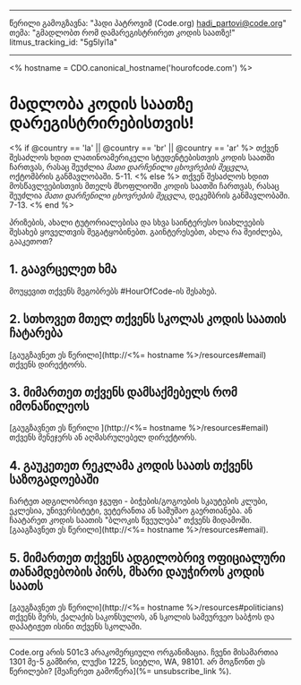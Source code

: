 * * *

წერილი გამოგზავნა: "ჰადი პატროვიმ (Code.org) [&#104;&#x61;&#x64;&#105;&#x5f;&#112;&#x61;&#x72;&#116;&#x6f;&#118;&#x69;&#x40;&#99;&#x6f;&#100;&#x65;&#x2e;&#111;&#x72;&#103;](&#109;&#x61;&#105;&#x6c;&#x74;&#111;&#x3a;&#104;&#x61;&#x64;&#105;&#x5f;&#112;&#x61;&#x72;&#116;&#x6f;&#118;&#x69;&#x40;&#99;&#x6f;&#100;&#x65;&#x2e;&#111;&#x72;&#103;)" თემა: "გმადლობთ რომ დამარეგისტრირეთ კოდის საათზე!" litmus_tracking_id: "5g5lyi1a"

* * *

<% hostname = CDO.canonical_hostname('hourofcode.com') %>

# მადლობა კოდის საათზე დარეგისტრირებისთვის!

<% if @country == 'la' || @country == 'br' || @country == 'ar' %> თქვენ შესაძლოს ხდით ლათინოამერიკელი სტუდენტებისთვის კოდის საათში ჩართვას, რასაც შეუძლია *მათი დარჩენილი ცხოვრების შეცვლა*, ოქტომბრის განმავლობაში. 5-11. <% else %> თქვენ შესაძლოს ხდით მოსწავლეებისთვის მთელს მსოფლიოში კოდის საათში ჩართვას, რასაც შეუძლია *მათი დარჩენილი ცხოვრების შეცვლა*, დეკემბრის განმავლობაში. 7-13. <% end %>

პრიზების, ახალი ტუტორიალებისა და სხვა საინტერესო სიახლეების შესახებ ყოველთვის შეგატყობინებთ. გაინტერესებთ, ახლა რა შეიძლება, გააკეთოთ?

## 1. გაავრცელეთ ხმა

მოუყევით თქვენს მეგობრებს #HourOfCode-ის შესახებ.

## 2. სთხოვეთ მთელ თქვენს სკოლას კოდის საათის ჩატარება

[გაუგზავნეთ ეს წერილი](http://<%= hostname %>/resources#email) თქვენს დირექტორს.

## 3. მიმართეთ თქვენს დამსაქმებელს რომ იმონაწილეოს

[გაუგზავნეთ ეს წერილი ](http://<%= hostname %>/resources#email) თქვენს მენეჯერს ან აღმასრულებელ დირექტორს.

## 4. გაუკეთეთ რეკლამა კოდის საათს თქვენს საზოგადოებაში

ჩარტეთ ადგილობრივი ჯგუფი - ბიჭების/გოგოების სკაუტების კლუბი, ეკლესია, უნივერსიტეტი, ვეტერანთა ან სამუშაო გაერთიანება. ან ჩაატარეთ კოდის საათის "ბლოკის წვეულება" თქვენს მიდამოში. [გააგზავნეთ ეს წერილი](http://<%= hostname %>/resources#email).

## 5. მიმართეთ თქვენს ადგილობრივ ოფიციალური თანამდებობის პირს, მხარი დაუჭიროს კოდის საათს

[გაუგზავნეთ ეს წერილი](http://<%= hostname %>/resources#politicians) თქვენს მერს, ქალაქის საკონსულოს, ან სკოლის სამეურვეო საბჭოს და დაპატიჟეთ ისინი თქვენს სკოლაში.

* * *

Code.org არის 501c3 არაკომერციული ორგანიზაცია. ჩვენი მისამართია 1301 მე-5 გამზირი, ლუქსი 1225, სიეტლი, WA, 98101. არ მოგწონთ ეს წერილები? [შეაჩერეთ გამოწერა](%= unsubscribe_link %).